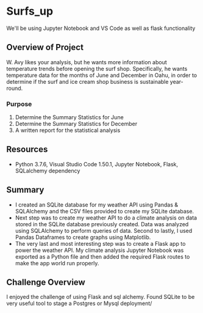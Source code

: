 # Surfs_up
We'll be using Jupyter Notebook and VS Code as well as flask functionality

## Overview of Project

W. Avy likes your analysis, but he wants more information about temperature trends before opening the surf shop. Specifically, he wants temperature data for the months of June and December in Oahu, in order to determine if the surf and ice cream shop business is sustainable year-round.

### Purpose
1. Determine the Summary Statistics for June
2. Determine the Summary Statistics for December
3. A written report for the statistical analysis

## Resources

* Python 3.7.6, Visual Studio Code 1.50.1, Jupyter Notebook, Flask, SQLalchemy dependency

## Summary
* I created an SQLite database for my weather API using Pandas & SQLAlchemy and the CSV files provided to create my SQLite database.
* Next step was to create my weather API to do a climate analysis on data stored in the SQLite database previously created. Data was analyzed using SQLAlchemy to perform queries of data. Second to lastly, I used Pandas Dataframes to create graphs using Matplotlib.
* The very last and most interesting step was to create a Flask app to power the weather API. 
My climate analysis Jupyter Notebook was exported as a Python file and then added the required Flask routes to make the app world run properly.

## Challenge Overview
I enjoyed the challenge of using Flask and sql alchemy.  Found SQLite to be very useful tool to stage a Postgres or Mysql deployment/

